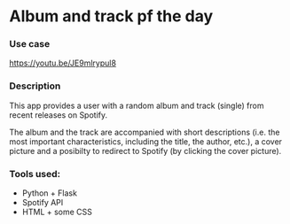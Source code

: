 # Album and track pf the day

### Use case

https://youtu.be/JE9mlrypul8

### Description

This app provides a user with a random album and track (single) from recent releases on Spotify.

The album and the track are accompanied with short descriptions (i.e. the most important characteristics, including the title, the author, etc.), a cover picture and a posibilty to redirect to Spotify (by clicking the cover picture).

### Tools used:

- Python + Flask
- Spotify API
- HTML + some CSS
